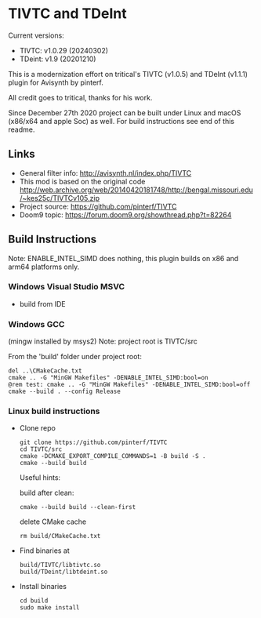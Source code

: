 # TIVTC and TDeInt

Current versions:

- TIVTC: v1.0.29 (20240302)
- TDeint: v1.9 (20201210)

This is a modernization effort on tritical's TIVTC (v1.0.5) and TDeInt (v1.1.1) plugin for Avisynth by pinterf.

All credit goes to tritical, thanks for his work.

Since December 27th 2020 project can be built under Linux and macOS (x86/x64 and apple Soc) as well. For build instructions see end of this readme.

## Links

- General filter info: http://avisynth.nl/index.php/TIVTC
- This mod is based on the original code http://web.archive.org/web/20140420181748/http://bengal.missouri.edu/~kes25c/TIVTCv105.zip
- Project source: https://github.com/pinterf/TIVTC
- Doom9 topic: https://forum.doom9.org/showthread.php?t=82264

## Build Instructions

Note: ENABLE_INTEL_SIMD does nothing, this plugin builds on x86 and arm64 platforms only.

### Windows Visual Studio MSVC

* build from IDE

### Windows GCC

(mingw installed by msys2)
Note: project root is TIVTC/src

From the 'build' folder under project root:

    del ..\CMakeCache.txt
    cmake .. -G "MinGW Makefiles" -DENABLE_INTEL_SIMD:bool=on
    @rem test: cmake .. -G "MinGW Makefiles" -DENABLE_INTEL_SIMD:bool=off
    cmake --build . --config Release

### Linux build instructions

* Clone repo

      git clone https://github.com/pinterf/TIVTC
      cd TIVTC/src
      cmake -DCMAKE_EXPORT_COMPILE_COMMANDS=1 -B build -S .
      cmake --build build

  Useful hints:

  build after clean:

      cmake --build build --clean-first

  delete CMake cache

      rm build/CMakeCache.txt

* Find binaries at

      build/TIVTC/libtivtc.so
      build/TDeint/libtdeint.so

* Install binaries

      cd build
      sudo make install

